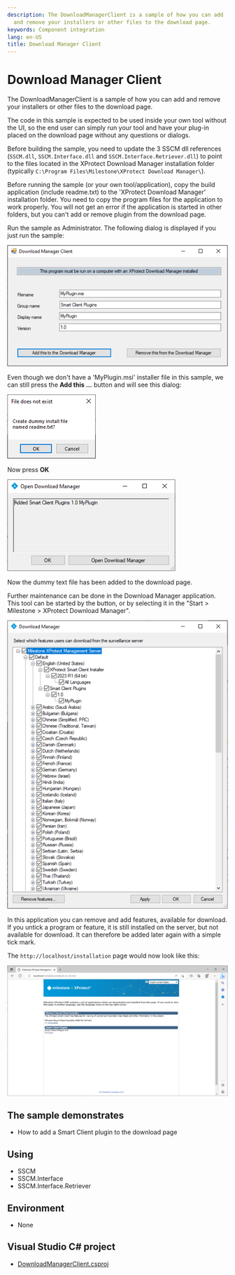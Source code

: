 ```yaml
---
description: The DownloadManagerClient is a sample of how you can add
  and remove your installers or other files to the download page.
keywords: Component integration
lang: en-US
title: Download Manager Client
---
```


# Download Manager Client

The DownloadManagerClient is a sample of how you can add and remove your
installers or other files to the download page.

The code in this sample is expected to be used inside your own tool
without the UI, so the end user can simply run your tool and have your
plug-in placed on the download page without any questions or dialogs.

Before building the sample, you need to update the 3 SSCM dll references
(`SSCM.dll`, `SSCM.Interface.dll` and `SSCM.Interface.Retriever.dll`) to
point to the files located in the XProtect Download Manager installation
folder (typically
`C:\Program Files\Milestone\XProtect Download Manager\`).

Before running the sample (or your own tool/application), copy the build
application (include readme.txt) to the 'XProtect Download Manager'
installation folder. You need to copy the program files for the
application to work properly. You will not get an error if the
application is started in other folders, but you can\'t add or remove
plugin from the download page.

Run the sample as Administrator. The following dialog is displayed if
you just run the sample:

![](DownloadManagerClient1.png)

Even though we don\'t have a \'MyPlugin.msi\' installer file in this
sample, we can still press the **Add this \...** button and will see
this dialog:

![](DownloadManagerClient2.png)

Now press **OK**

![](DownloadManagerClient3.png)

Now the dummy text file has been added to the download page.

Further maintenance can be done in the Download Manager application.
This tool can be started by the button, or by selecting it in the
\"Start \> Milestone \> XProtect Download Manager\".

![](DownloadManagerClient4.png)

In this application you can remove and add features, available for
download. If you untick a program or feature, it is still installed on
the server, but not available for download. It can therefore be added
later again with a simple tick mark.

The `http://localhost/installation` page would now look like this:

![](DownloadManagerClient6.png)

## The sample demonstrates

- How to add a Smart Client plugin to the download page

## Using

- SSCM
- SSCM.Interface
- SSCM.Interface.Retriever

## Environment

- None

## Visual Studio C\# project

- [DownloadManagerClient.csproj](javascript:clone('https://github.com/milestonesys/mipsdk-samples-component','src/ComponentSamples.sln');)
